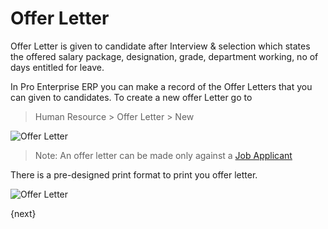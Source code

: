 # Offer Letter

Offer Letter is given to candidate after Interview & selection which states the offered salary package, 
designation, grade, department working, no of days entitled for leave.

In Pro Enterprise ERP you can make a record of the Offer Letters that you can given to candidates. To create a new offer Letter go to 

> Human Resource > Offer Letter > New

<img class="screenshot" alt="Offer Letter" src="/docs/assets/img/human-resources/offer-letter.png">

> Note: An offer letter can be made only against a [Job Applicant](/docs/user/manual/en/human-resources/job-applicant.html)

There is a pre-designed print format to print you offer letter.

<img class="screenshot" alt="Offer Letter" src="/docs/assets/img/human-resources/offer-letter-print.png">

{next}